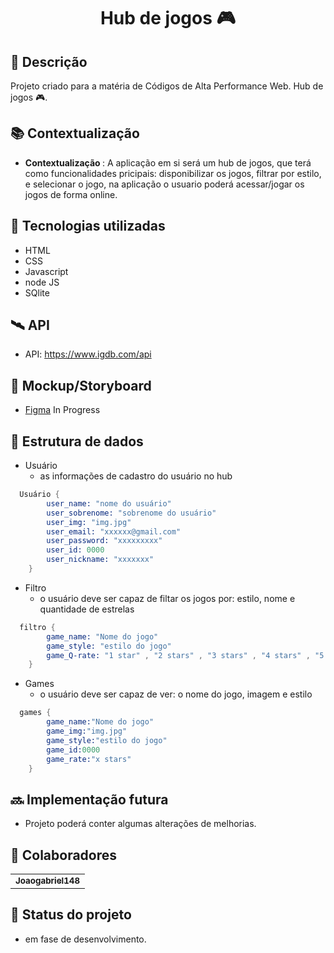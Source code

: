 <h1 align="center"> Hub de jogos 🎮</h1>

## :memo: Descrição
Projeto criado para a matéria de Códigos de Alta Performance Web. Hub de jogos 🎮.

## :books: Contextualização
* <b>Contextualização </b>: A aplicação em si será um hub de jogos, que terá como funcionalidades pricipais: disponibilizar os jogos, filtrar por estilo, e selecionar o jogo, na aplicação o usuario poderá acessar/jogar os jogos de forma online.

## :wrench: Tecnologias utilizadas
* HTML
* CSS
* Javascript
* node JS
* SQlite

## 🛰️ API
* API: https://www.igdb.com/api

## :receipt: Mockup/Storyboard

- [Figma](https://www.figma.com/file/afGQmgdNhhrzt15v4TWyqf/Planner-Financeiro?node-id=0%3A1&t=vc4LcWT1ifejr4em-1) In Progress

## :game_die: Estrutura de dados
- Usuário
  - as informações de cadastro do usuário no hub
  
```s
  Usuário {
        user_name: "nome do usuário"
        user_sobrenome: "sobrenome do usuário"
        user_img: "img.jpg"
        user_email: "xxxxxx@gmail.com"
        user_password: "xxxxxxxxx"
        user_id: 0000
        user_nickname: "xxxxxxx"
    }
```

- Filtro
  - o usuário deve ser capaz de filtar os jogos por: estilo, nome e quantidade de estrelas
  
```s
  filtro {
        game_name: "Nome do jogo"
        game_style: "estilo do jogo"
        game_Q-rate: "1 star" , "2 stars" , "3 stars" , "4 stars" , "5 stars"
    }
```
- Games
  - o usuário deve ser capaz de ver: o nome do jogo, imagem e estilo
  
```s
  games {
        game_name:"Nome do jogo"
        game_img:"img.jpg"
        game_style:"estilo do jogo"
        game_id:0000
        game_rate:"x stars"
    }
```
## :soon: Implementação futura
* Projeto poderá conter algumas alterações de melhorias.

## :handshake: Colaboradores
<table>
  <tr>
    <td align="center">
      <a href="https://github.com/Joaogabriel148">
        <sub>
          <b>Joaogabriel148</b>
        </sub>
      </a>
    </td>
  </tr>
</table>

## :dart: Status do projeto
* em fase de desenvolvimento.

